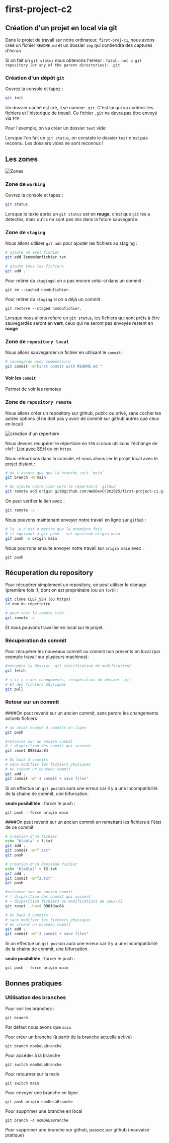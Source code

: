 # first-project-c2

## Création d'un projet en local via git

Dans le projet de travail sur notre ordinateur, `first-proj-c1`, nous avons créé un fichier `README.md` et un dossier `img` qui contiendra des captures d'écran.

Si on fait un `git status` nous obtenons l'erreur : `fatal: not a git repository (or any of the parent directories): .git`

### Création d'un dépôt `git` 

Ouvrez la console et tapez :

```bash
git init
```

Un dossier caché est cré, il se nomme `.git`. C'est lui qui va contenir les fichiers et l'historique de travail. Ce fichier `.git` ne devra pas être envoyé via `FTP`.

Pour l'exemple, on va créer un dossier `test` vide:

Lorsque l'on fait un `git status`, on constate le dossier `test` n'est pas reconnu. Les dossiers vides ne sont reconnus !

## Les zones

![Zones](img/screenshot-github.com-2024.11.22-11_40_15.png)


### Zone de `working`

Ouvrez la console et tapez :

```bash
git status
```

Lorsque le texte après un `git status` est en **rouge**, c'est que `git` les a détectés, mais qu'ils ne sont pas mis dans la future sauvegarde.

### Zone de `staging`

Nous allons utiliser `git add` pour ajouter les fichiers au staging :

```bash
# ajoute un seul fichier
git add lenomdunfichier.txt

# ajoute tous les fichiers
git add .
```
Pour retirer du `staging`si on a pas encore celui-ci dans un commit :

	git rm --cached nomdufichier.

Pour retirer du `staging` si on a déjà un commit :

	git restore --staged nomdufichier.


Lorsque nous allons refaire un `git status`, les fichiers qui sont prêts à être sauvegardés seront en **vert**, ceux qui ne seront pas envoyés restent en **rouge**


### Zone de `repository local`

Nous allons sauvegarder un fichier en utilisant le `commit` :

```bash
# sauvegarde avec commentaire
git commit -m"First commit with README.md "
```

#### Voir les `commit`

Permet de voir les remotes

### Zone de `repository remote`

Nous allons créer un repository sur github, public ou privé, sans cocher les autres options (il ne doit pas y avoir de commit sur github autres que ceux en local)

![création d'un répertoire](img/screenshot-github.com-2024.11.22-09_58_09.png)

Nous devons récupérer le répertoire en `SSH` si nous utilisons l'échange de clef : [Lier avec SSH](https://github.com/WebDevCF2m/prefo-git-c1?tab=readme-ov-file#lier-votre-compte-et-votre-pc) ou en `https`.

Nous retournons dans la console, et nous allons lier le projet local avec le projet distant : 

```bash
# on s'assure que que la branche soit `main`
git branch -M main

# On ajoute notre lien vers le répertoire `github`
git remote add origin git@github.com:WebDevCF2m2025/first-project-c1.git
```

On peut vérifier le lien avec : 

```bash
git remote -v 
```

Nous pouvons maintenant envoyer notre travail en ligne sur `github` : 

```bash
# le -u n'est à mettre que la première fois
# il équivaut à git push --set-upstream origin main
git push -u origin main
```

Nous pourrons ensuite envoyer notre travail sur `origin main` avec :

	git push

## Récuperation du repository 

Pour récupérer simplement un repository, on peut utiliser le clonage (première fois !), dont on est propriétaire (ou un `fork`) : 

```bash
git clone CLEF_SSH (ou https)
cd nom_du_répertoire

# pour voir le remote créé 
git remote -v
```
	
	
Et nous pouvons travailler en local sur le projet.

### Récupération de commit 

Pour récupérer les nouveaux commit ou commit non présents en local (par exemple travail sur plusieurs machines):

```bash
#récupère le dossier .git (vérification de modification)
git fetch

# s'il y a des changements, récupération du dossier .git
# Et des fichiers physiques
git pull 
```

### Retour sur un commit

####On peut revenir sur un ancien commit, sans perdre les changements actuels fichiers

```bash
# on avait envoyé 4 commits en ligne
git push

#retourne sur un ancien commit 
# ! disparition des commit qui suivent
git reset 0901dac84 

# On back 3 commits
# sans modifier les fichiers physiques
# en creant un nouveau commit
git add .
git commit -m"-3 commit + save files"
```

Si on effectue un `git push`on aura une erreur car il y a une incompatibilité de la chaine de commit, une bifurcation. 

**seule posibilitée** : forcer le push :

	git push --force origin main
	
####On peut revenir sur un ancien commit en remettant les fichiers à l'état de ce commit

```bash
# création d'un fichier
echo "blabla" > f.txt
git add .
git commit -m"f.txt"
git push

# création d'un deuxième fichier
echo "blabla2" > f2.txt
git add .
git commit -m"f2.txt"
git push

#retourne sur un ancien commit 
# ! disparition des commit qui suivent
# = disparition fichiers ou modifications de ceux-ci
git reset --hard 0901dac84 

# On back 3 commits
# sans modifier les fichiers physiques
# en creant un nouveau commit
git add .
git commit -m"-3 commit + save files"
```

Si on effectue un `git push`on aura une erreur car il y a une incompatibilité de la chaine de commit, une bifurcation. 

**seule posibilitée** : forcer le push :

	git push --force origin main	
	
## Bonnes pratiques

### Utilisation des branches

Pour voir les branches : 

	git branch

Par défaut nous avons que `main`

Pour créer un branche (à partir de la branche actuelle active)

	git branch nomDeLaBranche
	
Pour accéder à la branche

	git switch nomDeLaBranche
	
Pour retourner sur la main

	git switch main
	
Pour envoyer une branche en ligne

	git push origin nomDeLaBranche
	
Pour supprimer une branche en local
	
	git branch -d nomDeLaBranche
	
Pour supprimer une branche sur github, passez par github (mauvaise pratique)

	